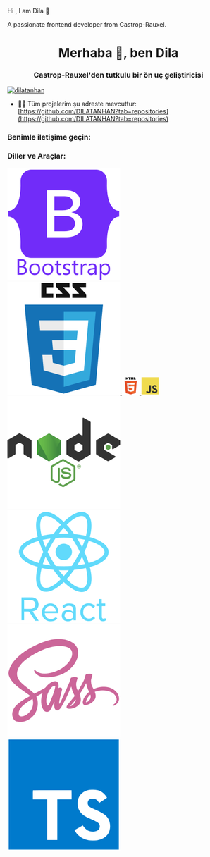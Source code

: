  Hi ,
 I am Dila 👋

 A passionate frontend developer from Castrop-Rauxel.

<h1 align="center">Merhaba 👋, ben Dila</h1>
<h3 align="center">Castrop-Rauxel'den tutkulu bir ön uç geliştiricisi</h3>

<p align="left"> <a href="https://github.com/ryo-ma/github-profile-trophy"><img src="https://github-profile-trophy.vercel.app/?username=dilatanhan" alt="dilatanhan" /></a> </p>

- 👨‍💻 Tüm projelerim şu adreste mevcuttur: [https://github.com/DILATANHAN?tab=repositories](https://github.com/DILATANHAN?tab=repositories)

<h3 align="left">Benimle iletişime geçin:</h3>
<p align="left">
</p>

<h3 align="left">Diller ve Araçlar:</h3>
<p hizala="sol"> <a href="https://getbootstrap.com" target="_blank" rel="noreferrer"> <img src="https://raw.githubusercontent.com/devicons/devicon/master/icons/bootstrap/bootstrap-plain-wordmark.svg" alt="önyükleme" genişlik="40" yükseklik="40"/> </a> <a href="https://www.w3schools.com/css/" target="_blank" rel="noreferrer"> <img src="https://raw.githubusercontent.com/devicons/devicon/master/icons/css3/css3-original-wordmark.svg" alt="css3" genişlik="40" yükseklik="40"/> </a> <a href="https://www.w3.org/html/" target="_blank" rel="noreferrer"> <img src="https://raw.githubusercontent.com/devicons/devicon/master/icons/html5/html5-original-wordmark.svg" alt="html5" width="40" height="40"/> </a> <a href="https://developer.mozilla.org/en-US/docs/Web/JavaScript" target="_blank" rel="noreferrer"> <img src="https://raw.githubusercontent.com/devicons/devicon/master/icons/javascript/javascript-original.svg" alt="javascript" width="40" height="40"/> </a> <a href="https://nodejs.org" target="_blank" rel="noreferrer"> <img src="https://raw.githubusercontent.com/devicons/devicon/master/icons/nodejs/nodejs-original-wordmark.svg" alt="nodejs" genişlik="40" yükseklik="40"/> </a> <a href="https://reactjs.org/" target="_blank" rel="noreferrer"> <img src="https://raw.githubusercontent.com/devicons/devicon/master/icons/react/react-original-wordmark.svg" alt="react" genişlik="40" yükseklik="40"/> </a> <a href="https://sass-lang.com" target="_blank" rel="noreferrer"> <img src="https://raw.githubusercontent.com/devicons/devicon/master/icons/sass/sass-original.svg" alt="sass" genişlik="40" yükseklik="40"/> </a> <a href="https://www.typescriptlang.org/" target="_blank" rel="noreferrer"> <img src="https://raw.githubusercontent.com/devicons/devicon/master/icons/typescript/typescript-original.svg" alt="typescript" genişlik="40" yükseklik="40"/> </a> </p>
